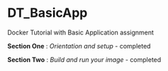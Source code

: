 # DT_BasicApp
Docker Tutorial with Basic Application assignment

**Section One** : *Orientation and setup* - completed

**Section Two** : *Build and run your image* - completed
